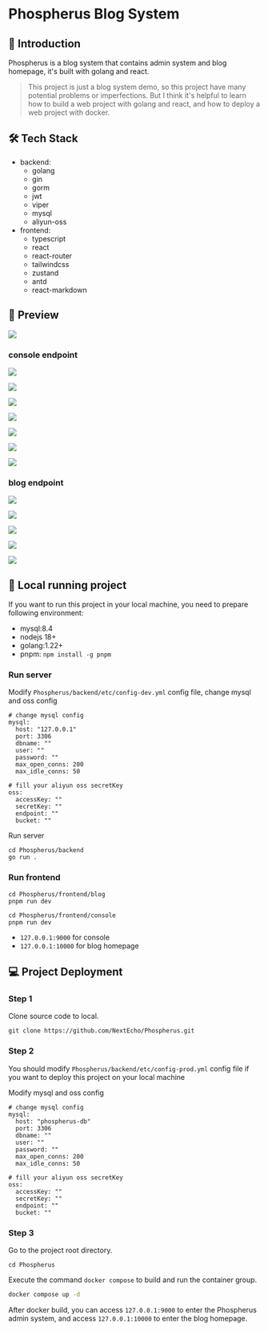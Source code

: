 # Phospherus Blog System

## 📝 Introduction

Phospherus is a blog system that contains admin system and blog homepage, it's built with golang and react.

> This project is just a blog system demo, so this project have many potential problems or imperfections.
> But I think it's helpful to learn how to build a web project with golang and react, and how to deploy a web project with docker.

## 🛠 Tech Stack

- backend:
    - golang
    - gin
    - gorm
    - jwt
    - viper
    - mysql
    - aliyun-oss
- frontend:
    - typescript
    - react
    - react-router
    - tailwindcss
    - zustand
    - antd
    - react-markdown

## 🎨 Preview

![](./screenshots/image1.png)

### console endpoint

![](./screenshots/console/image3.png)

![](./screenshots/console/image1.png)

![](./screenshots/console/image2.png)

![](./screenshots/console/image6.png)

![](./screenshots/console/image4.png)

![](./screenshots/console/image7.png)

![](./screenshots/console/image5.png)

### blog endpoint

![](./screenshots/blog/image1.png)

![](./screenshots/blog/image2.png)

![](./screenshots/blog/image3.png)

![](./screenshots/blog/image4.png)

![](./screenshots/blog/image5.png)

## 🚀 Local running project

If you want to run this project in your local machine, you need to prepare following environment:

- mysql:8.4
- nodejs 18+
- golang:1.22+
- pnpm: `npm install -g pnpm`

### Run server

Modify `Phospherus/backend/etc/config-dev.yml` config file, change mysql and oss config

```shell
# change mysql config 
mysql:
  host: "127.0.0.1"
  port: 3306
  dbname: ""
  user: ""
  password: ""
  max_open_conns: 200
  max_idle_conns: 50

# fill your aliyun oss secretKey
oss:
  accessKey: ""
  secretKey: ""
  endpoint: ""
  bucket: ""
```

Run server

```shell
cd Phospherus/backend
go run .
```

### Run frontend

```shell
cd Phospherus/frontend/blog
pnpm run dev

cd Phospherus/frontend/console
pnpm run dev
```

- `127.0.0.1:9000` for console
- `127.0.0.1:10000` for blog homepage

## 💻 Project Deployment

### Step 1

Clone source code to local.

```shell
git clone https://github.com/NextEcho/Phospherus.git
```

### Step 2

You should modify `Phospherus/backend/etc/config-prod.yml` config file if you want to deploy this project on your local machine

Modify mysql and oss config

```shell
# change mysql config 
mysql:
  host: "phospherus-db"
  port: 3306
  dbname: ""
  user: ""
  password: ""
  max_open_conns: 200
  max_idle_conns: 50

# fill your aliyun oss secretKey
oss:
  accessKey: ""
  secretKey: ""
  endpoint: ""
  bucket: ""
```

### Step 3

Go to the project root directory.

```shell
cd Phospherus
```

Execute the command `docker compose` to build and run the container group.

```bash
docker compose up -d
```

After docker build, you can access `127.0.0.1:9000` to enter the Phospherus admin system, and access `127.0.0.1:10000` to enter the blog homepage.
